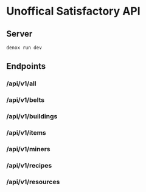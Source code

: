 # Unoffical Satisfactory API

## Server
`denox run dev`

## Endpoints

### /api/v1/all

### /api/v1/belts

### /api/v1/buildings

### /api/v1/items

### /api/v1/miners

### /api/v1/recipes

### /api/v1/resources

